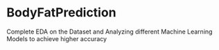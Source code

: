 # BodyFatPrediction
Complete EDA on the Dataset and Analyzing different  Machine Learning Models to achieve higher accuracy
